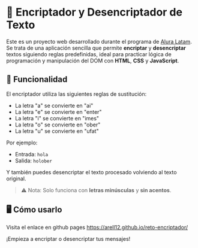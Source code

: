 # 🔐 Encriptador y Desencriptador de Texto

Este es un proyecto web desarrollado durante el programa de [Alura Latam](https://www.aluralatam.com/ ). Se trata de una aplicación sencilla que permite **encriptar** y **desencriptar** textos siguiendo reglas predefinidas, ideal para practicar lógica de programación y manipulación del DOM con **HTML**, **CSS** y **JavaScript**.

## 🧩 Funcionalidad

El encriptador utiliza las siguientes reglas de sustitución:
- La letra "a" se convierte en "ai"
- La letra "e" se convierte en "enter"
- La letra "i" se convierte en "imes"
- La letra "o" se convierte en "ober"
- La letra "u" se convierte en "ufat"

Por ejemplo:
- Entrada: `hola`
- Salida: `holober`

Y también puedes desencriptar el texto procesado volviendo al texto original.

> ⚠️ Nota: Solo funciona con **letras minúsculas** y **sin acentos**.

## 🖥 Cómo usarlo

Visita el enlace en github pages
https://arell12.github.io/reto-encriptador/

¡Empieza a encriptar o desencriptar tus mensajes!
